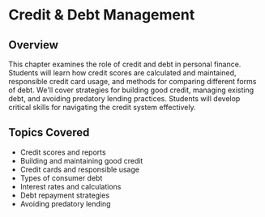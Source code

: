 # Credit & Debt Management

## Overview

This chapter examines the role of credit and debt in personal finance. Students will learn how credit scores are calculated and maintained, responsible credit card usage, and methods for comparing different forms of debt. We'll cover strategies for building good credit, managing existing debt, and avoiding predatory lending practices. Students will develop critical skills for navigating the credit system effectively.

## Topics Covered

- Credit scores and reports
- Building and maintaining good credit
- Credit cards and responsible usage
- Types of consumer debt
- Interest rates and calculations
- Debt repayment strategies
- Avoiding predatory lending
